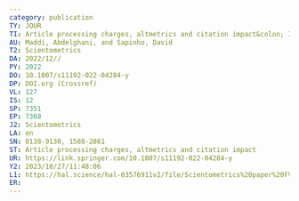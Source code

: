 ```yaml
---
category: publication
TY: JOUR
TI: Article processing charges, altmetrics and citation impact&colon; Is there an economic rationale?
AU: Maddi, Abdelghani, and Sapinho, David
T2: Scientometrics
DA: 2022/12//
PY: 2022
DO: 10.1007/s11192-022-04284-y
DP: DOI.org (Crossref)
VL: 127
IS: 12
SP: 7351
EP: 7368
J2: Scientometrics
LA: en
SN: 0138-9130, 1588-2861
ST: Article processing charges, altmetrics and citation impact
UR: https://link.springer.com/10.1007/s11192-022-04284-y
Y2: 2023/10/27/11:48:06
L1: https://hal.science/hal-03576911v2/file/Scientometrics%20paper%20FV-R3.pdf
ER: 
---
```


